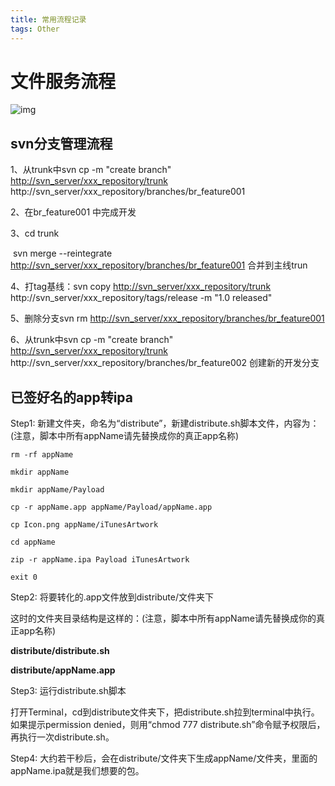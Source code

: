 ```yaml
---
title: 常用流程记录
tags: Other
---
```




# 文件服务流程

![img](https://ljykangaroo.github.io/assets/2018/3.png)



## svn分支管理流程

1、从trunk中svn cp -m "create branch" <http://svn_server/xxx_repository/trunk> http://svn_server/xxx_repository/branches/br_feature001 

2、在br_feature001 中完成开发

3、cd trunk 

​      svn merge --reintegrate <http://svn_server/xxx_repository/branches/br_feature001>  合并到主线trun

4、打tag基线：svn copy <http://svn_server/xxx_repository/trunk> http://svn_server/xxx_repository/tags/release -m "1.0 released"

5、删除分支svn rm <http://svn_server/xxx_repository/branches/br_feature001>

6、从trunk中svn cp -m "create branch" <http://svn_server/xxx_repository/trunk> http://svn_server/xxx_repository/branches/br_feature002 创建新的开发分支



##  已签好名的app转ipa

Step1: 新建文件夹，命名为“distribute”，新建distribute.sh脚本文件，内容为：(注意，脚本中所有appName请先替换成你的真正app名称)

```shell
rm -rf appName

mkdir appName

mkdir appName/Payload

cp -r appName.app appName/Payload/appName.app

cp Icon.png appName/iTunesArtwork

cd appName

zip -r appName.ipa Payload iTunesArtwork

exit 0
```


Step2: 将要转化的.app文件放到distribute/文件夹下

这时的文件夹目录结构是这样的：(注意，脚本中所有appName请先替换成你的真正app名称)

**distribute/distribute.sh**

**distribute/appName.app**

 

Step3: 运行distribute.sh脚本

打开Terminal，cd到distribute文件夹下，把distribute.sh拉到terminal中执行。如果提示permission denied，则用“chmod 777 distribute.sh”命令赋予权限后，再执行一次distribute.sh。

 

Step4: 大约若干秒后，会在distribute/文件夹下生成appName/文件夹，里面的appName.ipa就是我们想要的包。